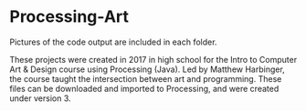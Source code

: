 # Processing-Art
Pictures of the code output are included in each folder.

These projects were created in 2017 in high school for the Intro to Computer Art & Design course using Processing (Java).
Led by Matthew Harbinger, the course taught the intersection between art and programming. These files can be downloaded and imported
to Processing, and were created under version 3.
